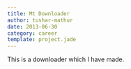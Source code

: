 ```yaml
---
title: Mt Downloader
author: tushar-mathur
date: 2013-06-30
category: career
template: project.jade
---
```


This is a downloader which I have made.